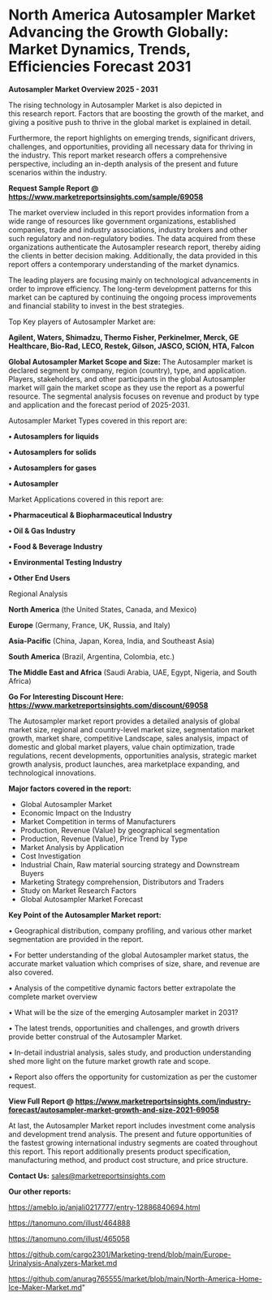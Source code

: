 # North America Autosampler Market Advancing the Growth Globally: Market Dynamics, Trends, Efficiencies Forecast 2031

<Strong> Autosampler Market Overview 2025 - 2031</strong>

The rising technology in Autosampler Market is also depicted in this research report. Factors that are boosting the growth of the market, and giving a positive push to thrive in the global market is explained in detail.

Furthermore, the report highlights on emerging trends, significant drivers, challenges, and opportunities, providing all necessary data for thriving in the industry. This report market research offers a comprehensive perspective, including an in-depth analysis of the present and future scenarios within the industry.

<strong>Request Sample Report @ <a href=https://www.marketreportsinsights.com/sample/69058>https://www.marketreportsinsights.com/sample/69058</a></strong>

The market overview included in this report provides information from a wide range of resources like government organizations, established companies, trade and industry associations, industry brokers and other such regulatory and non-regulatory bodies. The data acquired from these organizations authenticate the Autosampler research report, thereby aiding the clients in better decision making. Additionally, the data provided in this report offers a contemporary understanding of the market dynamics.

The leading players are focusing mainly on technological advancements in order to improve efficiency. The long-term development patterns for this market can be captured by continuing the ongoing process improvements and financial stability to invest in the best strategies.

Top Key players of Autosampler Market are:

<strong>Agilent, Waters, Shimadzu, Thermo Fisher, Perkinelmer, Merck, GE Healthcare, Bio-Rad, LECO, Restek, Gilson, JASCO, SCION, HTA, Falcon</strong>

<strong><b>Global Autosampler Market Scope and Size:</b></strong>
The Autosampler market is declared segment by company, region (country), type, and application. Players, stakeholders, and other participants in the global Autosampler market will gain the market scope as they use the report as a powerful resource. The segmental analysis focuses on revenue and product by type and application and the forecast period of 2025-2031.

Autosampler Market Types covered in this report are:

<strong>• Autosamplers for liquids

• Autosamplers for solids

• Autosamplers for gases

• Autosampler</strong>

Market Applications covered in this report are:

<strong>• Pharmaceutical & Biopharmaceutical Industry

• Oil & Gas Industry

• Food & Beverage Industry

• Environmental Testing Industry

• Other End Users</strong> 

Regional Analysis

<strong>North America</strong> (the United States, Canada, and Mexico)

<strong>Europe</strong> (Germany, France, UK, Russia, and Italy)

<strong>Asia-Pacific</strong> (China, Japan, Korea, India, and Southeast Asia)

<strong>South America</strong> (Brazil, Argentina, Colombia, etc.)

<strong>The Middle East and Africa</strong> (Saudi Arabia, UAE, Egypt, Nigeria, and South Africa)

<strong>Go For Interesting Discount Here: <a href=https://www.marketreportsinsights.com/discount/69058>https://www.marketreportsinsights.com/discount/69058</a></strong>

The Autosampler market report provides a detailed analysis of global market size, regional and country-level market size, segmentation market growth, market share, competitive Landscape, sales analysis, impact of domestic and global market players, value chain optimization, trade regulations, recent developments, opportunities analysis, strategic market growth analysis, product launches, area marketplace expanding, and technological innovations.

<strong><b>Major factors covered in the report:</b></strong>
<ul>
  <li>Global Autosampler Market </li>
  <li>Economic Impact on the Industry</li>
  <li>Market Competition in terms of Manufacturers</li>
  <li>Production, Revenue (Value) by geographical segmentation</li>
  <li>Production, Revenue (Value), Price Trend by Type</li>
  <li>Market Analysis by Application</li>
  <li>Cost Investigation</li>
  <li>Industrial Chain, Raw material sourcing strategy and Downstream Buyers</li>
  <li>Marketing Strategy comprehension, Distributors and Traders</li>
  <li>Study on Market Research Factors</li>
  <li>Global Autosampler Market Forecast</li>
</ul>

<strong><b>Key Point of the Autosampler Market report:</b></strong>

• Geographical distribution, company profiling, and various other market segmentation are provided in the report.

• For better understanding of the global Autosampler market status, the accurate market valuation which comprises of size, share, and revenue are also covered.

• Analysis of the competitive dynamic factors better extrapolate the complete market overview

• What will be the size of the emerging Autosampler market in 2031?

• The latest trends, opportunities and challenges, and growth drivers provide better construal of the Autosampler Market.

• In-detail industrial analysis, sales study, and production understanding shed more light on the future market growth rate and scope.

• Report also offers the opportunity for customization as per the customer request.

<strong><b>View Full Report @ <a href=https://www.marketreportsinsights.com/industry-forecast/autosampler-market-growth-and-size-2021-69058>https://www.marketreportsinsights.com/industry-forecast/autosampler-market-growth-and-size-2021-69058</a></b></strong>


At last, the Autosampler Market report includes investment come analysis and development trend analysis. The present and future opportunities of the fastest growing international industry segments are coated throughout this report. This report additionally presents product specification, manufacturing method, and product cost structure, and price structure.

<strong>Contact Us:</strong>
sales@marketreportsinsights.com

<strong>Our other reports:</strong>

<a href=https://ameblo.jp/anjali0217777/entry-12886840694.html>https://ameblo.jp/anjali0217777/entry-12886840694.html</a>

<a href=https://tanomuno.com/illust/464888>https://tanomuno.com/illust/464888</a>

<a href=https://tanomuno.com/illust/465058>https://tanomuno.com/illust/465058</a>

<a href=https://github.com/cargo2301/Marketing-trend/blob/main/Europe-Urinalysis-Analyzers-Market.md>https://github.com/cargo2301/Marketing-trend/blob/main/Europe-Urinalysis-Analyzers-Market.md</a>

<a href=https://github.com/anurag765555/market/blob/main/North-America-Home-Ice-Maker-Market.md>https://github.com/anurag765555/market/blob/main/North-America-Home-Ice-Maker-Market.md</a>"
